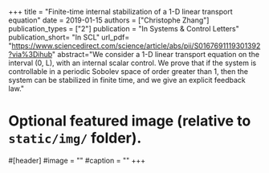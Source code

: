 +++
title = "Finite-time internal stabilization of a 1-D linear transport equation"
date = 2019-01-15
authors = ["Christophe Zhang"]
publication_types = ["2"] 
publication = "In Systems & Control Letters" 
publication_short= "In SCL" 
url_pdf= "https://www.sciencedirect.com/science/article/abs/pii/S0167691119301392?via%3Dihub"
abstract="We consider a 1-D linear transport equation on the interval (0, L), with an internal scalar control. We prove that if the system is controllable in a periodic Sobolev space of order greater than 1, then the system can be stabilized in finite time, and we give an explicit feedback law."
# Optional featured image (relative to `static/img/` folder).
#[header]
#image = ""
#caption = ""
+++

